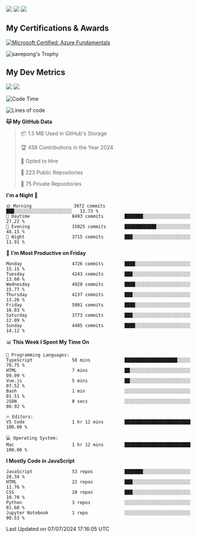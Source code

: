 [<img src="https://img.shields.io/badge/pongsiri.pisutakarathada.com-%230077B5.svg?&style=for-the-badge&color=orange" />](https://pongsiri.pisutakarathada.com)
[<img src="https://img.shields.io/badge/apps.saveworld.co-%230077B5.svg?&style=for-the-badge&color=2aa889" />](https://apps.saveworld.co)
[<img src="https://img.shields.io/badge/linkedin-%230077B5.svg?&style=for-the-badge&logo=linkedin&logoColor=white" />](https://www.linkedin.com/in/savepong)

<!--
[![savepong' github stats](https://github-readme-stats.vercel.app/api?username=savepong&show_icons=true&count_private=true&theme=gotham&hide_border=true&bg_color=00000000&text_color=768390FF)](https://pongsiri.pisutakarathada.com/posts/stats)

[![GitHub Streak](https://github-readme-streak-stats.herokuapp.com?user=savepong&theme=gotham&hide_border=true&background=00000000&dates=768390FF)](https://pongsiri.pisutakarathada.com/posts/stats)

[![Top Langs](https://github-readme-stats.vercel.app/api/top-langs/?username=savepong&layout=compact&langs_count=10&theme=gotham&hide_border=true&bg_color=00000000&text_color=768390FF)](https://pongsiri.pisutakarathada.com/posts/stats)

<!-- [![savepong's wakatime stats](https://github-readme-stats.vercel.app/api/wakatime?username=@savepong&layout=default&theme=gotham&hide_border=true&bg_color=00000000&text_color=768390FF)](https://pongsiri.pisutakarathada.com/posts/stats) -->

## My Certifications & Awards

<!--START_SECTION:badges-->
[![Microsoft Certified: Azure Fundamentals](https://images.credly.com/size/160x160/images/be8fcaeb-c769-4858-b567-ffaaa73ce8cf/image.png)](http://www.credly.com/badges/7b0e170b-852d-4d35-bea2-213eceae599c "Microsoft Certified: Azure Fundamentals")

![savepong's Trophy](https://github-profile-trophy.vercel.app/?username=savepong&theme=flat&rank=SECRET,SSS,SS,S,AAA,AA,A&margin-w=15&no-bg=true&no-frame=true)

## My Dev Metrics

[![](https://komarev.com/ghpvc/?username=savepong&color=blue&label=Profile%20Views)](https://github.com/savepong)
[![](https://img.shields.io/github/followers/savepong?label=GitHub%20Followers)](https://github.com/savepong)

<!--START_SECTION:waka-->
![Code Time](http://img.shields.io/badge/Code%20Time-1%2C471%20hrs%2045%20mins-blue)

![Lines of code](https://img.shields.io/badge/From%20Hello%20World%20I%27ve%20Written-64.3%20million%20lines%20of%20code-blue)

**🐱 My GitHub Data** 

> 📦 1.5 MB Used in GitHub's Storage 
 > 
> 🏆 458 Contributions in the Year 2024
 > 
> 💼 Opted to Hire
 > 
> 📜 223 Public Repositories 
 > 
> 🔑 75 Private Repositories 
 > 
**I'm a Night 🦉** 

```text
🌞 Morning                3972 commits        ███░░░░░░░░░░░░░░░░░░░░░░   12.73 % 
🌆 Daytime                8493 commits        ███████░░░░░░░░░░░░░░░░░░   27.22 % 
🌃 Evening                15025 commits       ████████████░░░░░░░░░░░░░   48.15 % 
🌙 Night                  3715 commits        ███░░░░░░░░░░░░░░░░░░░░░░   11.91 % 
```
📅 **I'm Most Productive on Friday** 

```text
Monday                   4726 commits        ████░░░░░░░░░░░░░░░░░░░░░   15.15 % 
Tuesday                  4243 commits        ███░░░░░░░░░░░░░░░░░░░░░░   13.60 % 
Wednesday                4920 commits        ████░░░░░░░░░░░░░░░░░░░░░   15.77 % 
Thursday                 4137 commits        ███░░░░░░░░░░░░░░░░░░░░░░   13.26 % 
Friday                   5001 commits        ████░░░░░░░░░░░░░░░░░░░░░   16.03 % 
Saturday                 3773 commits        ███░░░░░░░░░░░░░░░░░░░░░░   12.09 % 
Sunday                   4405 commits        ████░░░░░░░░░░░░░░░░░░░░░   14.12 % 
```


📊 **This Week I Spent My Time On** 

```text
💬 Programming Languages: 
TypeScript               58 mins             ████████████████████░░░░░   79.75 % 
HTML                     7 mins              ██░░░░░░░░░░░░░░░░░░░░░░░   09.99 % 
Vue.js                   5 mins              ██░░░░░░░░░░░░░░░░░░░░░░░   07.52 % 
Bash                     1 min               ░░░░░░░░░░░░░░░░░░░░░░░░░   01.51 % 
JSON                     0 secs              ░░░░░░░░░░░░░░░░░░░░░░░░░   00.92 % 

🔥 Editors: 
VS Code                  1 hr 12 mins        █████████████████████████   100.00 % 

💻 Operating System: 
Mac                      1 hr 12 mins        █████████████████████████   100.00 % 
```

**I Mostly Code in JavaScript** 

```text
JavaScript               53 repos            ███████░░░░░░░░░░░░░░░░░░   28.34 % 
HTML                     22 repos            ███░░░░░░░░░░░░░░░░░░░░░░   11.76 % 
CSS                      20 repos            ███░░░░░░░░░░░░░░░░░░░░░░   10.70 % 
Python                   3 repos             ░░░░░░░░░░░░░░░░░░░░░░░░░   01.60 % 
Jupyter Notebook         1 repo              ░░░░░░░░░░░░░░░░░░░░░░░░░   00.53 % 
```




 Last Updated on 07/07/2024 17:16:05 UTC
<!--END_SECTION:waka-->

<!--
**savepong/savepong** is a ✨ _special_ ✨ repository because its `README.md` (this file) appears on your GitHub profile.

Here are some ideas to get you started:

- 🔭 I’m currently working on WebComponents and TypeScript.
- 🌱 I’m currently learning ...
- 👯 I’m looking to collaborate on ...
- 🤔 I’m looking for help with ...
- 💬 Ask me about ...
- 📫 How to reach me: ...
- 😄 Pronouns: ...
- ⚡ Fun fact: ...
-->
